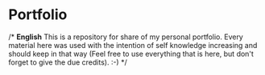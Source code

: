 # Portfolio

/*
        ****English****
 This is a repository for share of my personal portfolio. Every material here was used with the intention of self knowledge increasing and
 should keep in that way (Feel free to use everything that is here, but don't forget to give the due credits).    :-)
 */
